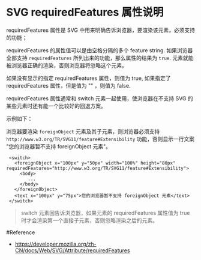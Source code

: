 # SVG requiredFeatures 属性说明

requiredFeatures 属性是 SVG 中用来明确告诉浏览器，要渲染该元素，必须支持的功能；

requiredFeatures 的属性值可以是由空格分隔的多个 feature string. 如果浏览器全部支持 `requiredFeatures` 所列出来的功能，那么属性的结果为 `true`. 元素就能被浏览器正确的渲染，否则浏览器将忽略这个元素。

如果没有显示的指定 requiredFeatures 属性，则值为 true, 如果指定了 requiredFeatures 属性，但是值为 "" ，则值为 false.

requiredFeatures 属性通常和 switch 元素一起使用，使浏览器在不支持 SVG 的某些元素时还有能一个比较好的回退方案。

示例如下：

浏览器要渲染 `foreignObject` 元素及其子元素，则浏览器必须支持 `http://www.w3.org/TR/SVG11/feature#Extensibility` 功能，否则显示一行文案 "您的浏览器暂不支持 foreignObject 元素"。

```
 <switch>
   <foreignObject x="100px" y="50px" width="100%" height="80px" requiredFeatures="http://www.w3.org/TR/SVG11/feature#Extensibility">
     <body>
        ...
     </body>
   </foreignObject>
   <text x="100px" y="75px">您的浏览器暂不支持 foreignObject 元素</text>
 </switch>
```

> switch 元素回告诉浏览器，如果元素的 requiredFeatures 属性值为 true 时才会渲染第一个直接子元素，否则忽略渲染之后的元素。

#Reference

* <https://developer.mozilla.org/zh-CN/docs/Web/SVG/Attribute/requiredFeatures>